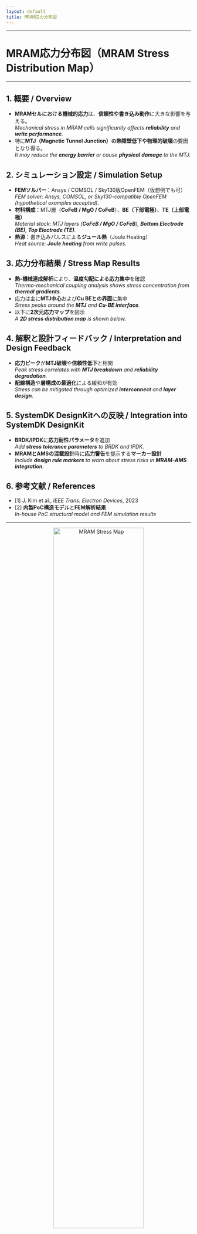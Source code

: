 ```yaml
---
layout: default
title: MRAM応力分布図 
---
```


---

# MRAM応力分布図（**MRAM Stress Distribution Map**）

---

## 1. 概要 / **Overview**
- **MRAMセルにおける機械的応力**は、**信頼性や書き込み動作**に大きな影響を与える。  
  *Mechanical stress in MRAM cells significantly affects **reliability** and **write performance**.*
- 特に**MTJ（Magnetic Tunnel Junction）**の**熱障壁低下や物理的破壊**の要因となり得る。  
  *It may reduce the **energy barrier** or cause **physical damage** to the MTJ.*

## 2. シミュレーション設定 / **Simulation Setup**
- **FEMソルバー**：Ansys / COMSOL / Sky130版OpenFEM（仮想例でも可）  
  *FEM solver: Ansys, COMSOL, or Sky130-compatible OpenFEM (hypothetical examples accepted).*
- **材料構成**：MTJ層（**CoFeB / MgO / CoFeB**）、**BE（下部電極）**、**TE（上部電極）**  
  *Material stack: MTJ layers (**CoFeB / MgO / CoFeB**), **Bottom Electrode (BE)**, **Top Electrode (TE)**.*
- **熱源**：書き込みパルスによる**ジュール熱**（Joule Heating）  
  *Heat source: **Joule heating** from write pulses.*

## 3. 応力分布結果 / **Stress Map Results**
- **熱-機械連成解析**により、**温度勾配による応力集中**を確認  
  *Thermo-mechanical coupling analysis shows stress concentration from **thermal gradients**.*
- 応力は主に**MTJ中心**および**Cu BEとの界面**に集中  
  *Stress peaks around the **MTJ** and **Cu-BE interface**.*
- 以下に**2次元応力マップ**を図示  
  *A **2D stress distribution map** is shown below.*

## 4. 解釈と設計フィードバック / **Interpretation and Design Feedback**
- **応力ピーク**が**MTJ破壊**や**信頼性低下**と相関  
  *Peak stress correlates with **MTJ breakdown** and **reliability degradation**.*
- **配線構造**や**層構成の最適化**による緩和が有効  
  *Stress can be mitigated through optimized **interconnect** and **layer design**.*

## 5. SystemDK DesignKitへの反映 / **Integration into SystemDK DesignKit**
- **BRDK/IPDK**に**応力耐性パラメータ**を追加  
  *Add **stress tolerance parameters** to BRDK and IPDK.*
- **MRAMとAMSの混載設計**時に**応力警告**を提示する**マーカー設計**  
  *Include **design rule markers** to warn about stress risks in **MRAM-AMS integration**.*

## 6. 参考文献 / **References**
- [1] J. Kim et al., *IEEE Trans. Electron Devices*, 2023  
- [2] **内製PoC構造モデル**と**FEM解析結果**  
  *In-house PoC structural model and FEM simulation results*

---

<p align="center">
  <img src="https://samizo-aitl.github.io/Edusemi-v4x/f_chapter2a_systemdk/PoC/images/mram_stress_map_sample.png" alt="MRAM Stress Map" width="70%">
</p>

<p align="center">
  <b>図1 / Figure 1：</b> MRAMセル断面構造における<strong>熱-応力分布</strong>（FEMシミュレーション例）。<strong>MTJ領域において応力集中</strong>が見られる。<br>
  <em>Simulated thermal stress distribution in an MRAM cell. <strong>Stress is concentrated</strong> around the MTJ region.</em>
</p>

